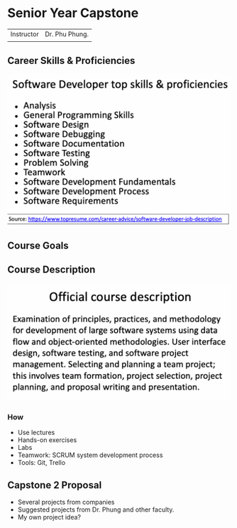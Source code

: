 # Senior Year Capstone



|  |  |
| :--- | :--- |
| Instructor | Dr. Phu Phung. |
|  |  |

## Career Skills & Proficiencies

![](../../../.gitbook/assets/image%20%28141%29.png)

## Course Goals



## Course Description

![](../../../.gitbook/assets/image%20%28138%29.png)

### How

* Use lectures
* Hands-on exercises
* Labs
* Teamwork: SCRUM system development process
* Tools: Git, Trello

## Capstone 2 Proposal

* Several projects from companies
* Suggested projects from Dr. Phung and other faculty.
* My own project idea?

## 

